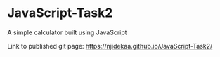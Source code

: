 # JavaScript-Task2
A simple calculator built using JavaScript

Link to published git page: https://njidekaa.github.io/JavaScript-Task2/
